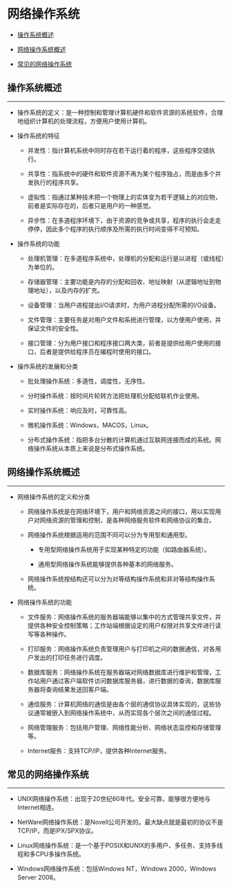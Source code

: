 # 网络操作系统

  + [操作系统概述](#操作系统概述)

  + [网络操作系统概述](#网络操作系统概述)

  + [常见的网络操作系统](#常见的网络操作系统)

## 操作系统概述

***

  + 操作系统的定义：是一种控制和管理计算机硬件和软件资源的系统软件，合理地组织计算机的处理流程，方便用户使用计算机。

  + 操作系统的特征

    - 并发性：指计算机系统中同时存在若干运行着的程序，这些程序交错执行。

    - 共享性：指系统中的硬件和软件资源不再为某个程序独占，而是由多个并发执行的程序共享。

    - 虚拟性：指通过某种技术把一个物理上的实体变为若干逻辑上的对应物，前者是实际存在的，后者只是用户的一种感觉。

    - 异步性：在多道程序环境下，由于资源的竞争或共享，程序的执行会走走停停，因此多个程序的执行顺序及所需的执行时间变得不可预知。

  + 操作系统的功能

    - 处理机管理：在多道程序系统中，处理机的分配和运行是以进程（或线程）为单位的。

    - 存储器管理：主要功能是内存的分配和回收、地址映射（从逻辑地址到物理地址），以及内存的扩充。

    - 设备管理：当用户进程提出I/O请求时，为用户进程分配所需的I/O设备。

    - 文件管理：主要任务是对用户文件和系统进行管理，以方便用户使用，并保证文件的安全性。

    - 接口管理：分为用户接口和程序接口两大类，前者是提供给用户使用的接口，后者是提供给程序员在编程时使用的接口。

  + 操作系统的发展和分类

    - 批处理操作系统：多道性，调度性，无序性。

    - 分时操作系统：按时间片轮转方法把处理机分配给联机作业使用。

    - 实时操作系统：响应及时，可靠性高。

    - 微机操作系统：Windows，MACOS，Linux。

    - 分布式操作系统：指把多台分散的计算机通过互联网连接而成的系统。网络操作系统从本质上来说是分布式操作系统。

## 网络操作系统概述

***

  + 网络操作系统的定义和分类

    - 网络操作系统是在网络环境下，用户和网络资源之间的接口，用以实现用户对网络资源的管理和控制，是各种网络服务软件和网络协议的集合。

    - 网络操作系统根据适用的范围不同可以分为专用型和通用型。

      - 专用型网络操作系统用于实现某种特定的功能（如路由器系统）。

      - 通用型网络操作系统能够提供各种基本的网络服务。

    - 网络操作系统按结构还可以分为对等结构操作系统和非对等结构操作系统。

  + 网络操作系统的功能

    - 文件服务：网络操作系统的服务器端能够以集中的方式管理共享文件，并提供各种安全控制策略；工作站端根据设定的用户权限对共享文件进行读写等各种操作。

    - 打印服务：网络操作系统负责管理用户与打印机之间的数据通信，对各用户发出的打印任务进行调度。

    - 数据库服务：网络操作系统在服务器端对网络数据库进行维护和管理，工作站用户通过客户端软件访问数据库服务器，进行数据的查询，数据库服务器将查询结果发送回客户端。

    - 通信服务：计算机网络的通信是由各个层的通信协议具体实现的，这些协议通常被嵌入到网络操作系统中，从而实现各个层次之间的通信过程。

    - 网络管理服务：包括用户管理、网络性能分析、网络状态监控和存储管理等。

    - Internet服务：支持TCP/IP，提供各种Internet服务。

## 常见的网络操作系统

***

  + UNIX网络操作系统：出现于20世纪60年代。安全可靠，能够很方便地与Internet相连。

  + NetWare网络操作系统：是Novell公司开发的。最大缺点就是最初的协议不是TCP/IP，而是IPX/SPX协议。

  + Linux网络操作系统：是一个基于POSIX和UNIX的多用户、多任务、支持多线程和多CPU多操作系统。

  + Windows网络操作系统：包括Windows NT，Windows 2000，Windows Server 2008。
